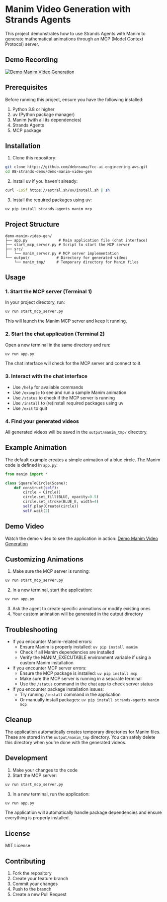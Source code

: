 # Manim Video Generation with Strands Agents

This project demonstrates how to use Strands Agents with Manim to generate mathematical animations through an MCP (Model Context Protocol) server.

## Demo Recording

[![Demo Manim Video Generation](https://img.youtube.com/vi/QQmJlI4vR80/0.jpg)](https://youtu.be/QQmJlI4vR80)

## Prerequisites

Before running this project, ensure you have the following installed:

1. Python 3.8 or higher
2. uv (Python package manager)
3. Manim (with all its dependencies)
4. Strands Agents
5. MCP package

## Installation

1. Clone this repository:
```bash
git clone https://github.com/debnsuma/fcc-ai-engineering-aws.git
cd 08-strands-demo/demo-manim-video-gen
```

2. Install uv if you haven't already:
```bash
curl -LsSf https://astral.sh/uv/install.sh | sh
```

3. Install the required packages using uv:
```bash
uv pip install strands-agents manim mcp
```

## Project Structure

```
demo-manim-video-gen/
├── app.py              # Main application file (chat interface)
├── start_mcp_server.py # Script to start the MCP server
├── src/
│   └── manim_server.py # MCP server implementation
└── output/            # Directory for generated videos
    └── manim_tmp/     # Temporary directory for Manim files
```

## Usage

### 1. Start the MCP server (Terminal 1)
In your project directory, run:
```bash
uv run start_mcp_server.py
```
This will launch the Manim MCP server and keep it running.

### 2. Start the chat application (Terminal 2)
Open a new terminal in the same directory and run:
```bash
uv run app.py
```
The chat interface will check for the MCP server and connect to it.

### 3. Interact with the chat interface
- Use `/help` for available commands
- Use `/example` to see and run a sample Manim animation
- Use `/status` to check if the MCP server is running
- Use `/install` to (re)install required packages using uv
- Use `/exit` to quit

### 4. Find your generated videos
All generated videos will be saved in the `output/manim_tmp/` directory.

## Example Animation

The default example creates a simple animation of a blue circle. The Manim code is defined in `app.py`:

```python
from manim import *

class SquareToCircle(Scene):
    def construct(self):
        circle = Circle()
        circle.set_fill(BLUE, opacity=0.5)
        circle.set_stroke(BLUE_E, width=4)
        self.play(Create(circle))
        self.wait(2)
```

## Demo Video

Watch the demo video to see the application in action:
[Demo Manim Video Generation](https://youtu.be/QQmJlI4vR80)

## Customizing Animations

1. Make sure the MCP server is running:
```bash
uv run start_mcp_server.py
```
2. In a new terminal, start the application:
```bash
uv run app.py
```
3. Ask the agent to create specific animations or modify existing ones
4. Your custom animation will be generated in the output directory

## Troubleshooting

- If you encounter Manim-related errors:
  - Ensure Manim is properly installed: `uv pip install manim`
  - Check if all Manim dependencies are installed
  - Verify the MANIM_EXECUTABLE environment variable if using a custom Manim installation
- If you encounter MCP server errors:
  - Ensure the MCP package is installed: `uv pip install mcp`
  - Make sure the MCP server is running in a separate terminal
  - Use the `/status` command in the chat app to check server status
- If you encounter package installation issues:
  - Try running `/install` command in the application
  - Or manually install packages: `uv pip install strands-agents manim mcp`

## Cleanup

The application automatically creates temporary directories for Manim files. These are stored in the `output/manim_tmp` directory. You can safely delete this directory when you're done with the generated videos.

## Development

1. Make your changes to the code
2. Start the MCP server:
```bash
uv run start_mcp_server.py
```
3. In a new terminal, run the application:
```bash
uv run app.py
```

The application will automatically handle package dependencies and ensure everything is properly installed.

## License

MIT License

## Contributing

1. Fork the repository
2. Create your feature branch
3. Commit your changes
4. Push to the branch
5. Create a new Pull Request 